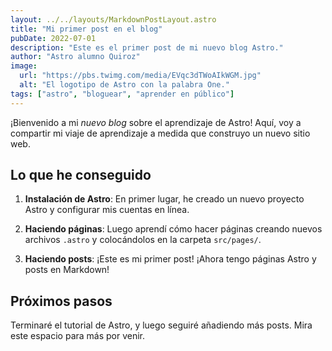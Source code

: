 ```yaml
---
layout: ../../layouts/MarkdownPostLayout.astro
title: "Mi primer post en el blog"
pubDate: 2022-07-01
description: "Este es el primer post de mi nuevo blog Astro."
author: "Astro alumno Quiroz"
image:
  url: "https://pbs.twimg.com/media/EVqc3dTWoAIkWGM.jpg"
  alt: "El logotipo de Astro con la palabra One."
tags: ["astro", "bloguear", "aprender en público"]
---
```


¡Bienvenido a mi _nuevo blog_ sobre el aprendizaje de Astro! Aquí, voy a compartir mi viaje de aprendizaje a medida que construyo un nuevo sitio web.

## Lo que he conseguido

1. **Instalación de Astro**: En primer lugar, he creado un nuevo proyecto Astro y configurar mis cuentas en línea.

2. **Haciendo páginas**: Luego aprendí cómo hacer páginas creando nuevos archivos `.astro` y colocándolos en la carpeta `src/pages/`.

3. **Haciendo posts**: ¡Este es mi primer post! ¡Ahora tengo páginas Astro y posts en Markdown!

## Próximos pasos

Terminaré el tutorial de Astro, y luego seguiré añadiendo más posts. Mira este espacio para más por venir.
